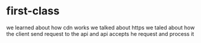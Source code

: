 # first-class
we learned about how  cdn works 
we talked about https 
we taled about how the client send request to the api and api accepts he request and process it 
